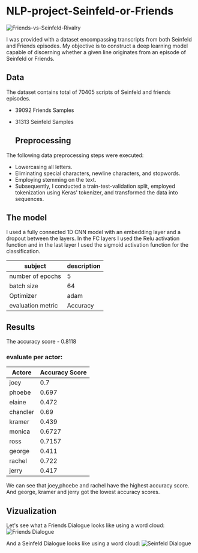 # NLP-project-Seinfeld-or-Friends

![Friends-vs-Seinfeld-Rivalry](https://github.com/sivanitzhaki/NLP-project-Seinfeld-or-Friends/assets/85245749/ec43f59a-7987-46c4-a5fe-2033381517d0)


I was provided with a dataset encompassing transcripts from both Seinfeld and Friends episodes. My objective is to construct a deep learning model capable of discerning whether a given line originates from an episode of Seinfeld or Friends.

## Data
The dataset contains total of 70405 scripts of Seinfeld and friends episodes.

* 39092 Friends Samples
* 31313 Seinfeld Samples

  ## Preprocessing

The following data preprocessing steps were executed:

* Lowercasing all letters.
* Eliminating special characters, newline characters, and stopwords.
* Employing stemming on the text.
* Subsequently, I conducted a train-test-validation split, employed tokenization using Keras' tokenizer, and transformed the data into sequences.

## The model
I used a fully connected 1D CNN model with an embedding layer and a dropout between the layers. In the FC layers I used the Relu activation function and in the last layer I used the sigmoid activation function for the classification.

| subject  | description |
| ------------- | ------------- |
| number of epochs  | 	5  |
| batch size  | 64  |
| Optimizer  | 		adam  |
| evaluation metric  | 	Accuracy  |


## Results
The accuracy score - 0.8118
### evaluate per actor:

| Actore	  | Accuracy Score |
| ------------- | ------------- |
| joey  | 	0.7  |
| phoebe  | 0.697  |
| elaine  | 		0.472  |
| chandler   | 	0.69  |
| kramer  | 	0.439  |
| monica  | 0.6727  |
| ross  | 		0.7157 |
| george   | 	0.411 |
| rachel  | 0.722 |
| jerry   | 0.417 |

We can see that joey,phoebe and rachel have the highest accuracy score. And george, kramer and jerry got the lowest accuracy scores.

## Vizualization
Let's see what a Friends Dialogue looks like using a word cloud:
![Friends Dialogue](https://github.com/sivanitzhaki/NLP-project-Seinfeld-or-Friends/assets/85245749/3ae2c7af-28ca-4cf6-b4a6-d0decd4903bb)

And a Seinfeld Dialogue looks like using a word cloud:
![Seinfeld Dialogue](https://github.com/sivanitzhaki/NLP-project-Seinfeld-or-Friends/assets/85245749/98b92911-b850-408d-8223-61bf857749aa)


